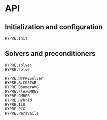 # API

## Initialization and configuration

```@docs
HYPRE.Init
```

## Solvers and preconditioners

```@docs
HYPRE.solve!
HYPRE.solve
```

```@docs
HYPRE.HYPRESolver
HYPRE.BiCGSTAB
HYPRE.BoomerAMG
HYPRE.FlexGMRES
HYPRE.GMRES
HYPRE.Hybrid
HYPRE.ILU
HYPRE.PCG
HYPRE.ParaSails
```
